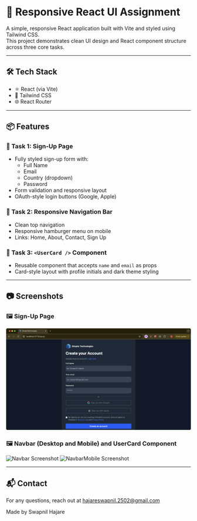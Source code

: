 # 🚀 Responsive React UI Assignment

A simple, responsive React application built with Vite and styled using Tailwind CSS.  
This project demonstrates clean UI design and React component structure across three core tasks.

---

## 🛠 Tech Stack

- ⚛️ React (via Vite)
- 🎨 Tailwind CSS
- 🌐 React Router

---

## 📦 Features

### 🔹 Task 1: Sign-Up Page
- Fully styled sign-up form with:
  - Full Name
  - Email
  - Country (dropdown)
  - Password
- Form validation and responsive layout
- OAuth-style login buttons (Google, Apple)

### 🔹 Task 2: Responsive Navigation Bar
- Clean top navigation
- Responsive hamburger menu on mobile
- Links: Home, About, Contact, Sign Up

### 🔹 Task 3: `<UserCard />` Component
- Reusable component that accepts `name` and `email` as props
- Card-style layout with profile initials and dark theme styling

---

## 📷 Screenshots

### 🖼️ Sign-Up Page
![Sign-Up Screenshot](./frontend/screenshots/Signup.png)

### 🖼️ Navbar (Desktop and Mobile) and UserCard Component
![Navbar Screenshot](./frontend/frontend/Navbar_UserCard.png)
![NavbarMobile Screenshot](./frontend/frontend/NavbarMobile.png)

---

## 📬 Contact

For any questions, reach out at hajareswapnil.2502@gmail.com

Made by Swapnil Hajare